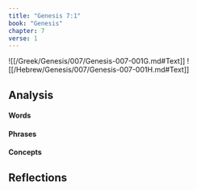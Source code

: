 ```yaml
---
title: "Genesis 7:1"
book: "Genesis"
chapter: 7
verse: 1
---
```

![[/Greek/Genesis/007/Genesis-007-001G.md#Text]]
![[/Hebrew/Genesis/007/Genesis-007-001H.md#Text]]

## Analysis

#### Words

#### Phrases

#### Concepts

## Reflections
